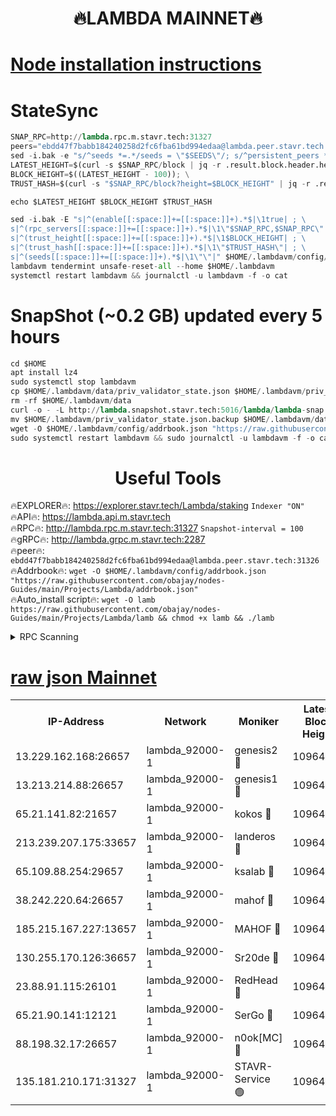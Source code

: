<h1 align="center"> 🔥LAMBDA MAINNET🔥</h1>


[Node installation instructions](https://github.com/obajay/nodes-Guides/tree/main/Projects/Lambda)
=


# StateSync
```python
SNAP_RPC=http://lambda.rpc.m.stavr.tech:31327
peers="ebdd47f7babb184240258d2fc6fba61bd994edaa@lambda.peer.stavr.tech:31326" 
sed -i.bak -e "s/^seeds *=.*/seeds = \"$SEEDS\"/; s/^persistent_peers *=.*/persistent_peers = \"$PEERS\"/" $HOME/.lambdavm/config/config.toml
LATEST_HEIGHT=$(curl -s $SNAP_RPC/block | jq -r .result.block.header.height); \
BLOCK_HEIGHT=$((LATEST_HEIGHT - 100)); \
TRUST_HASH=$(curl -s "$SNAP_RPC/block?height=$BLOCK_HEIGHT" | jq -r .result.block_id.hash)

echo $LATEST_HEIGHT $BLOCK_HEIGHT $TRUST_HASH

sed -i.bak -E "s|^(enable[[:space:]]+=[[:space:]]+).*$|\1true| ; \
s|^(rpc_servers[[:space:]]+=[[:space:]]+).*$|\1\"$SNAP_RPC,$SNAP_RPC\"| ; \
s|^(trust_height[[:space:]]+=[[:space:]]+).*$|\1$BLOCK_HEIGHT| ; \
s|^(trust_hash[[:space:]]+=[[:space:]]+).*$|\1\"$TRUST_HASH\"| ; \
s|^(seeds[[:space:]]+=[[:space:]]+).*$|\1\"\"|" $HOME/.lambdavm/config/config.toml
lambdavm tendermint unsafe-reset-all --home $HOME/.lambdavm
systemctl restart lambdavm && journalctl -u lambdavm -f -o cat

```
# SnapShot (~0.2 GB) updated every 5 hours
```python
cd $HOME
apt install lz4
sudo systemctl stop lambdavm
cp $HOME/.lambdavm/data/priv_validator_state.json $HOME/.lambdavm/priv_validator_state.json.backup
rm -rf $HOME/.lambdavm/data
curl -o - -L http://lambda.snapshot.stavr.tech:5016/lambda/lambda-snap.tar.lz4 | lz4 -c -d - | tar -x -C $HOME/.lambdavm --strip-components 2
mv $HOME/.lambdavm/priv_validator_state.json.backup $HOME/.lambdavm/data/priv_validator_state.json
wget -O $HOME/.lambdavm/config/addrbook.json "https://raw.githubusercontent.com/obajay/nodes-Guides/main/Projects/Lambda/addrbook.json"
sudo systemctl restart lambdavm && sudo journalctl -u lambdavm -f -o cat
```
 <h1 align="center"> Useful Tools</h1>

🔥EXPLORER🔥:      https://explorer.stavr.tech/Lambda/staking	        `Indexer "ON"` \
🔥API🔥: 			 		 https://lambda.api.m.stavr.tech \
🔥RPC🔥:           http://lambda.rpc.m.stavr.tech:31327	              `Snapshot-interval = 100` \
🔥gRPC🔥:          http://lambda.grpc.m.stavr.tech:2287 \
🔥peer🔥:					 `ebdd47f7babb184240258d2fc6fba61bd994edaa@lambda.peer.stavr.tech:31326` \
🔥Addrbook🔥:    ```wget -O $HOME/.lambdavm/config/addrbook.json "https://raw.githubusercontent.com/obajay/nodes-Guides/main/Projects/Lambda/addrbook.json"``` \
🔥Auto_install script🔥: ```wget -O lamb https://raw.githubusercontent.com/obajay/nodes-Guides/main/Projects/Lambda/lamb && chmod +x lamb && ./lamb```


<details>
<summary>RPC Scanning</summary>

<h2 align="center"> We scan nodes in real time every 4 hours. And we provide the final result of RPC endpoints.
We cannot influence the operation of these nodes in any way. </h2>


```python
If Voting Power is higher than 0 --> then the Node is a validator of the network and may be subject to attack and be a potential threat to the chain.
```
```python
We marked such validators with a red symbol
```

</details>

[raw json Mainnet](https://rpc-check.lambm.stavr.tech/lambm/rpc-lambm-result.json)
=


<table><tr><th>IP-Address</th><th>Network</th><th>Moniker</th><th>Latest Block Height</th><th>Earliest Block Height</th><th>Catching Up</th><th>Tx Index</th><th>Voting Power</th><th>Scan Time</th></tr><tr><td>13.229.162.168:26657</td><td>lambda_92000-1</td><td>genesis2 🔴</td><td>10964182</td><td>1</td><td>False</td><td>on</td><td>16647390</td><td>2024-01-05T22:13:56.820866735UTC</td></tr><tr><td>13.213.214.88:26657</td><td>lambda_92000-1</td><td>genesis1 🔴</td><td>10964183</td><td>1</td><td>False</td><td>on</td><td>107835</td><td>2024-01-05T22:14:01.839342527UTC</td></tr><tr><td>65.21.141.82:21657</td><td>lambda_92000-1</td><td>kokos 🔴</td><td>10964184</td><td>7716001</td><td>False</td><td>off</td><td>546765</td><td>2024-01-05T22:14:04.261574106UTC</td></tr><tr><td>213.239.207.175:33657</td><td>lambda_92000-1</td><td>landeros 🔴</td><td>10964181</td><td>8136001</td><td>False</td><td>off</td><td>1251944</td><td>2024-01-05T22:13:50.824717077UTC</td></tr><tr><td>65.109.88.254:29657</td><td>lambda_92000-1</td><td>ksalab 🔴</td><td>10964185</td><td>8715001</td><td>False</td><td>on</td><td>505310</td><td>2024-01-05T22:14:07.068800081UTC</td></tr><tr><td>38.242.220.64:26657</td><td>lambda_92000-1</td><td>mahof 🔴</td><td>10964180</td><td>10131001</td><td>False</td><td>off</td><td>770350</td><td>2024-01-05T22:13:44.096710515UTC</td></tr><tr><td>185.215.167.227:13657</td><td>lambda_92000-1</td><td>MAHOF 🔴</td><td>10964183</td><td>10134001</td><td>False</td><td>on</td><td>2051510</td><td>2024-01-05T22:14:00.532822581UTC</td></tr><tr><td>130.255.170.126:36657</td><td>lambda_92000-1</td><td>Sr20de 🔴</td><td>10964181</td><td>10715001</td><td>False</td><td>off</td><td>674286</td><td>2024-01-05T22:13:51.483798815UTC</td></tr><tr><td>23.88.91.115:26101</td><td>lambda_92000-1</td><td>RedHead 🔴</td><td>10964181</td><td>10864181</td><td>False</td><td>off</td><td>553202</td><td>2024-01-05T22:13:51.061778864UTC</td></tr><tr><td>65.21.90.141:12121</td><td>lambda_92000-1</td><td>SerGo 🔴</td><td>10964185</td><td>10864185</td><td>False</td><td>off</td><td>10591806</td><td>2024-01-05T22:14:07.436853196UTC</td></tr><tr><td>88.198.32.17:26657</td><td>lambda_92000-1</td><td>n0ok[MC] 🔴</td><td>10964186</td><td>10864186</td><td>False</td><td>off</td><td>1578630</td><td>2024-01-05T22:14:10.441981752UTC</td></tr><tr><td>135.181.210.171:31327</td><td>lambda_92000-1</td><td>STAVR-Service 🟢</td><td>10964185</td><td>10962001</td><td>False</td><td>on</td><td>0</td><td>2024-01-05T22:14:06.691409560UTC</td></tr></table>
